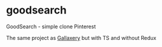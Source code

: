 # goodsearch
GoodSearch - simple clone Pinterest

The same project as [Gallaxery](https://github.com/RedDusty/gallaxery) but with TS and without Redux
